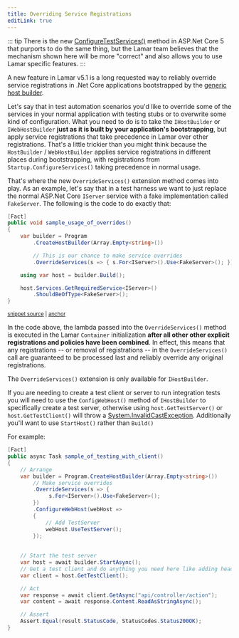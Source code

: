 ```yaml
---
title: Overriding Service Registrations
editLink: true
---
```


::: tip
There is the new [ConfigureTestServices()](https://docs.microsoft.com/en-us/dotnet/api/microsoft.aspnetcore.testhost.webhostbuilderextensions.configuretestservices?view=aspnetcore-5.0) method
in ASP.Net Core 5 that purports to do the same thing, but the Lamar team believes that
the mechanism shown here will be more "correct" and also allows
you to use Lamar specific features.
:::

A new feature in Lamar v5.1 is a long requested way to reliably override service
registrations in .Net Core applications bootstrapped by the [generic host builder](https://docs.microsoft.com/en-us/aspnet/core/fundamentals/host/generic-host?view=aspnetcore-5.0).

Let's say that in test automation scenarios you'd like to override some of the services
in your normal application with testing stubs or to overwrite some kind of configuration. 
What you need to do is to take the `IHostBuilder` or `IWebHostBuilder` **just as it is
built by your application's bootstrapping**, but apply service registrations that
take precedence in Lamar over other registrations. That's a little trickier than
you might think because the `HostBuilder` / `WebHostBuilder` applies service registrations
in different places during bootstrapping, with registrations from `Startup.ConfigureServices()`
taking precedence in normal usage.

That's where the new `OverrideServices()` extension method comes into play. As an example,
let's say that in a test harness we want to just replace the normal ASP.Net Core `IServer`
service with a fake implementation called `FakeServer`. The following is the code to
do exactly that:

<!-- snippet: sample_usage_of_overrides -->
<a id='snippet-sample_usage_of_overrides'></a>
```cs
[Fact]
public void sample_usage_of_overrides()
{
    var builder = Program
        .CreateHostBuilder(Array.Empty<string>())

        // This is our chance to make service overrides
        .OverrideServices(s => { s.For<IServer>().Use<FakeServer>(); });

    using var host = builder.Build();

    host.Services.GetRequiredService<IServer>()
        .ShouldBeOfType<FakeServer>();
}
```
<sup><a href='https://github.com/JasperFx/lamar/blob/master/src/Lamar.AspNetCoreTests/integration_with_aspnetcore.cs#L179-L196' title='Snippet source file'>snippet source</a> | <a href='#snippet-sample_usage_of_overrides' title='Start of snippet'>anchor</a></sup>
<!-- endSnippet -->

In the code above, the lambda passed into the `OverrideServices()` method is executed in
the Lamar `Container` initialization **after all other other explicit registrations and policies
have been combined**. In effect, this means that any registrations -- or removal of registrations -- in
the `OverrideServices()` call are guaranteed to be processed last and reliably
override any original registrations.

The `OverrideServices()` extension is only available for `IHostBuilder`.

If you are needing to create a test client or server to run integration tests you will need to use the `ConfigWebHost()` method of `IHostBuilder` to specifically create a test server, otherwise using `host.GetTestServer()` or `host.GetTestClient()` will throw a [System.InvalidCastException](https://github.com/dotnet/aspnetcore/issues/14873). Additionally you'll want to use `StartHost()` rather than `Build()`

For example: 
```cs
[Fact]
public async Task sample_of_testing_with_client()
{
    // Arrange
    var builder = Program.CreateHostBuilder(Array.Empty<string>())
        // Make service overrides
        .OverrideServices(s => {
             s.For<IServer>().Use<FakeServer>();
        })
        .ConfigureWebHost(webHost =>
        {
            // Add TestServer
            webHost.UseTestServer();
        });
     
     
    // Start the test server
    var host = await builder.StartAsync();
    // Get a test client and do anything you need here like adding headers
    var client = host.GetTestClient();

    // Act
    var response = await client.GetAsync("api/controller/action");
    var content = await response.Content.ReadAsStringAsync();

    // Assert
    Assert.Equal(result.StatusCode, StatusCodes.Status200OK);
}
```

